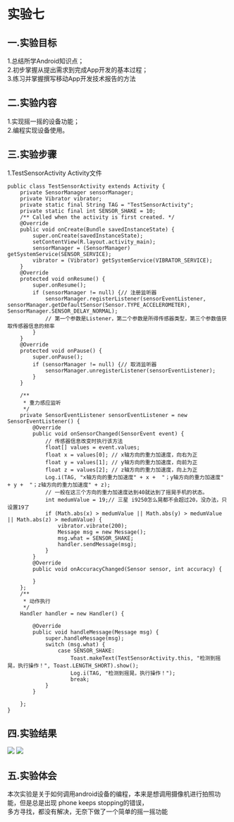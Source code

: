 # 实验七

## 一.实验目标  
1.总结所学Android知识点；  
2.初步掌握从提出需求到完成App开发的基本过程；  
3.练习并掌握撰写移动App开发技术报告的方法 
  
## 二.实验内容  
1.实现摇一摇的设备功能；    
2.编程实现设备使用。
  
## 三.实验步骤
1.TestSensorActivity Activity文件
```
public class TestSensorActivity extends Activity {
    private SensorManager sensorManager;
    private Vibrator vibrator;
    private static final String TAG = "TestSensorActivity";
    private static final int SENSOR_SHAKE = 10;
    /** Called when the activity is first created. */
    @Override
    public void onCreate(Bundle savedInstanceState) {
        super.onCreate(savedInstanceState);
        setContentView(R.layout.activity_main);
        sensorManager = (SensorManager) getSystemService(SENSOR_SERVICE);
        vibrator = (Vibrator) getSystemService(VIBRATOR_SERVICE);
    }
    @Override
    protected void onResume() {
        super.onResume();
        if (sensorManager != null) {// 注册监听器
            sensorManager.registerListener(sensorEventListener, sensorManager.getDefaultSensor(Sensor.TYPE_ACCELEROMETER), SensorManager.SENSOR_DELAY_NORMAL);
            // 第一个参数是Listener，第二个参数是所得传感器类型，第三个参数值获取传感器信息的频率
        }
    }
    @Override
    protected void onPause() {
        super.onPause();
        if (sensorManager != null) {// 取消监听器
            sensorManager.unregisterListener(sensorEventListener);
        }
    }

    /**
     * 重力感应监听
     */
    private SensorEventListener sensorEventListener = new SensorEventListener() {
        @Override
        public void onSensorChanged(SensorEvent event) {
            // 传感器信息改变时执行该方法
            float[] values = event.values;
            float x = values[0]; // x轴方向的重力加速度，向右为正
            float y = values[1]; // y轴方向的重力加速度，向前为正
            float z = values[2]; // z轴方向的重力加速度，向上为正
            Log.i(TAG, "x轴方向的重力加速度" + x +  "；y轴方向的重力加速度" + y +  "；z轴方向的重力加速度" + z);
            // 一般在这三个方向的重力加速度达到40就达到了摇晃手机的状态。
            int medumValue = 19;// 三星 i9250怎么晃都不会超过20，没办法，只设置19了
            if (Math.abs(x) > medumValue || Math.abs(y) > medumValue || Math.abs(z) > medumValue) {
                vibrator.vibrate(200);
                Message msg = new Message();
                msg.what = SENSOR_SHAKE;
                handler.sendMessage(msg);
            }
        }
        @Override
        public void onAccuracyChanged(Sensor sensor, int accuracy) {

        }
    };
    /**
     * 动作执行
     */
    Handler handler = new Handler() {

        @Override
        public void handleMessage(Message msg) {
            super.handleMessage(msg);
            switch (msg.what) {
                case SENSOR_SHAKE:
                    Toast.makeText(TestSensorActivity.this, "检测到摇晃，执行操作！", Toast.LENGTH_SHORT).show();
                    Log.i(TAG, "检测到摇晃，执行操作！");
                    break;
            }
        }

    };
}
```
## 四.实验结果  
<img src="https://github.com/lyRomantic/android-labs-2020/blob/master/students/net1812070504101/lab7_1.png">  
<img src="https://github.com/lyRomantic/android-labs-2020/blob/master/students/net1812070504101/lab7_2.png">  

## 五.实验体会
本次实验是关于如何调用android设备的编程，本来是想调用摄像机进行拍照功能，但是总是出现 phone keeps stopping的错误，  
多方寻找，都没有解决，无奈下做了一个简单的摇一摇功能

























